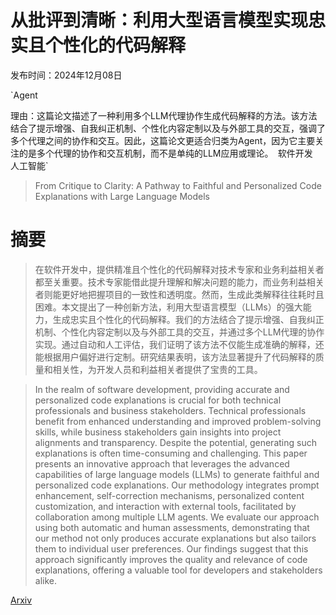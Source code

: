 # 从批评到清晰：利用大型语言模型实现忠实且个性化的代码解释

发布时间：2024年12月08日

`Agent

理由：这篇论文描述了一种利用多个LLM代理协作生成代码解释的方法。该方法结合了提示增强、自我纠正机制、个性化内容定制以及与外部工具的交互，强调了多个代理之间的协作和交互。因此，这篇论文更适合归类为Agent，因为它主要关注的是多个代理的协作和交互机制，而不是单纯的LLM应用或理论。` `软件开发` `人工智能`

> From Critique to Clarity: A Pathway to Faithful and Personalized Code Explanations with Large Language Models

# 摘要

> 在软件开发中，提供精准且个性化的代码解释对技术专家和业务利益相关者都至关重要。技术专家能借此提升理解和解决问题的能力，而业务利益相关者则能更好地把握项目的一致性和透明度。然而，生成此类解释往往耗时且困难。本文提出了一种创新方法，利用大型语言模型（LLMs）的强大能力，生成忠实且个性化的代码解释。我们的方法结合了提示增强、自我纠正机制、个性化内容定制以及与外部工具的交互，并通过多个LLM代理的协作实现。通过自动和人工评估，我们证明了该方法不仅能生成准确的解释，还能根据用户偏好进行定制。研究结果表明，该方法显著提升了代码解释的质量和相关性，为开发人员和利益相关者提供了宝贵的工具。

> In the realm of software development, providing accurate and personalized code explanations is crucial for both technical professionals and business stakeholders. Technical professionals benefit from enhanced understanding and improved problem-solving skills, while business stakeholders gain insights into project alignments and transparency. Despite the potential, generating such explanations is often time-consuming and challenging. This paper presents an innovative approach that leverages the advanced capabilities of large language models (LLMs) to generate faithful and personalized code explanations. Our methodology integrates prompt enhancement, self-correction mechanisms, personalized content customization, and interaction with external tools, facilitated by collaboration among multiple LLM agents. We evaluate our approach using both automatic and human assessments, demonstrating that our method not only produces accurate explanations but also tailors them to individual user preferences. Our findings suggest that this approach significantly improves the quality and relevance of code explanations, offering a valuable tool for developers and stakeholders alike.

[Arxiv](https://arxiv.org/abs/2501.14731)